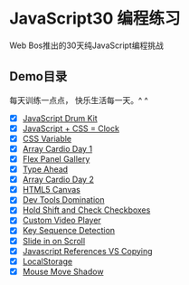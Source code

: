 # JavaScript30 编程练习

Web Bos推出的30天纯JavaScript编程挑战

## Demo目录

每天训练一点点， 快乐生活每一天。^ ^

- [x] [JavaScript Drum Kit](https://kokota.github.io/JavaScript30/01.Javascript_Drum_Kit/index.html)
- [x] [JavaScript + CSS = Clock](https://kokota.github.io/JavaScript30/02.Javascript_CSS_Clock/index.html)
- [x] [CSS Variable](https://kokota.github.io/JavaScript30/03.CSS_Variable/index.html)
- [x] [Array Cardio Day 1](https://kokota.github.io/JavaScript30/04.Array_Cardio_Day_1/index.html)
- [x] [Flex Panel Gallery](https://kokota.github.io/JavaScript30/05.Flex_Panel_Gallery/index.html)
- [x] [Type Ahead](https://kokota.github.io/JavaScript30/06.Type_Ahead/index.html)
- [x] [Array Cardio Day 2](https://kokota.github.io/JavaScript30/07.Array_Cardio_Day_2/index.html)
- [x] [HTML5 Canvas](https://kokota.github.io/JavaScript30/08.HTML5_Canvas/index.html)
- [x] [Dev Tools Domination](https://kokota.github.io/JavaScript30/09.Dev_Tools_Domination/index.html)
- [x] [Hold Shift and Check Checkboxes](https://kokota.github.io/JavaScript30/10.Hold_Shift_and_Check_Checkboxes/index.html)
- [x] [Custom Video Player](https://kokota.github.io/JavaScript30/11.Custom_Video_Player/index.html)
- [x] [Key Sequence Detection](https://kokota.github.io/JavaScript30/12.Key_Sequence_Detection/index.html)
- [x] [Slide in on Scroll](https://kokota.github.io/JavaScript30/13.Slide_In_On_Scroll/index.html)
- [x] [Javascript References VS Copying](https://kokota.github.io/JavaScript30/14.Javascript_References_VS_Copying/index.html)
- [x] [LocalStorage](https://kokota.github.io/JavaScript30/15.LocalStorage/index.html)
- [x] [Mouse Move Shadow](https://kokota.github.io/JavaScript30/16.Mouse_Move_Shadow/index.html)